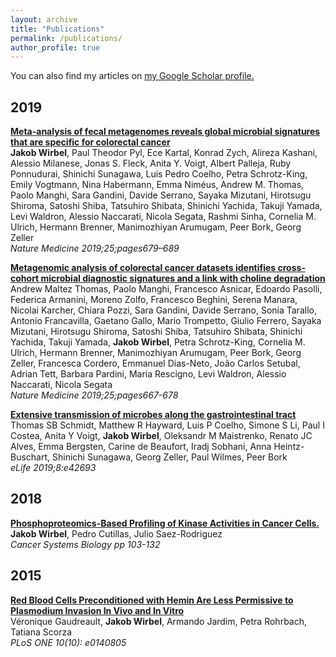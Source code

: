 ```yaml
---
layout: archive
title: "Publications"
permalink: /publications/
author_profile: true
---
```


You can also find my articles on <u><a href="https://scholar.google.de/citations?user=s-phdtgAAAAJ&hl=en">my Google Scholar profile</a>.</u>


## 2019

__[Meta-analysis of fecal metagenomes reveals global microbial signatures
that are specific for colorectal cancer](https://www.nature.com/articles/s41591-019-0406-6)__  
__Jakob Wirbel__, Paul Theodor Pyl, Ece Kartal, Konrad Zych, Alireza Kashani,
Alessio Milanese, Jonas S. Fleck, Anita Y. Voigt, Albert Palleja,
Ruby Ponnudurai, Shinichi Sunagawa, Luis Pedro Coelho, Petra Schrotz-King,
Emily Vogtmann, Nina Habermann, Emma Niméus, Andrew M. Thomas, Paolo Manghi,
Sara Gandini, Davide Serrano, Sayaka Mizutani, Hirotsugu Shiroma,
Satoshi Shiba, Tatsuhiro Shibata, Shinichi Yachida, Takuji Yamada,
Levi Waldron, Alessio Naccarati, Nicola Segata, Rashmi Sinha,
Cornelia M. Ulrich, Hermann Brenner, Manimozhiyan Arumugam,
Peer Bork, Georg Zeller  
_Nature Medicine 2019;25;pages679–689_

__[Metagenomic analysis of colorectal cancer datasets identifies cross-cohort
microbial diagnostic signatures and a link with choline degradation](https://www.nature.com/articles/s41591-019-0405-7)__  
Andrew Maltez Thomas, Paolo Manghi, Francesco Asnicar, Edoardo Pasolli,
Federica Armanini, Moreno Zolfo, Francesco Beghini, Serena Manara,
Nicolai Karcher, Chiara Pozzi, Sara Gandini, Davide Serrano, Sonia Tarallo,
Antonio Francavilla, Gaetano Gallo, Mario Trompetto, Giulio Ferrero,
Sayaka Mizutani, Hirotsugu Shiroma, Satoshi Shiba, Tatsuhiro Shibata,
Shinichi Yachida, Takuji Yamada, __Jakob Wirbel__, Petra Schrotz-King,
Cornelia M. Ulrich, Hermann Brenner, Manimozhiyan Arumugam, Peer Bork,
Georg Zeller, Francesca Cordero, Emmanuel Dias-Neto, João Carlos Setubal,
Adrian Tett, Barbara Pardini, Maria Rescigno, Levi Waldron,
Alessio Naccarati, Nicola Segata  
_Nature Medicine 2019;25;pages667-678_

__[Extensive transmission of microbes along the gastrointestinal tract](https://elifesciences.org/articles/42693)__  
Thomas SB Schmidt, Matthew R Hayward, Luis P Coelho, Simone S Li, Paul I
Costea, Anita Y Voigt, __Jakob Wirbel__, Oleksandr M Maistrenko, Renato JC
Alves, Emma Bergsten, Carine de Beaufort, Iradj Sobhani, Anna Heintz-Buschart,
Shinichi Sunagawa, Georg Zeller, Paul Wilmes, Peer Bork   
_eLife 2019;8:e42693_

## 2018

__[Phosphoproteomics-Based Profiling of Kinase Activities in Cancer Cells.](https://link.springer.com/protocol/10.1007%2F978-1-4939-7493-1_6)__  
__Jakob Wirbel__, Pedro Cutillas, Julio Saez-Rodriguez  
_Cancer Systems Biology pp 103-132_

## 2015


__[Red Blood Cells Preconditioned with Hemin Are Less Permissive to Plasmodium Invasion In Vivo and In Vitro](https://journals.plos.org/plosone/article?id=10.1371/journal.pone.0140805)__  
Véronique Gaudreault, __Jakob Wirbel__, Armando Jardim, Petra Rohrbach,
Tatiana Scorza  
_PLoS ONE 10(10): e0140805_

